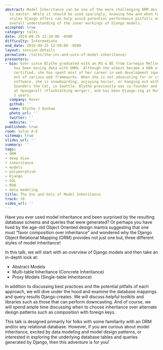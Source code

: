 ```yaml
---
abstract: Model Inheritance can be one of the more challenging ORM design patterns
  to master. While it should be used sparingly, knowing how and when to use the 3
  styles Django offers can help avoid potential performance pitfalls and enhance one's
  overall understanding of the inner workings of Django models.
accepted: true
category: talks
date: 2019-09-25 12:20:00 -0500
difficulty: Intermediate
end_date: 2019-09-25 12:50:00 -0500
layout: session-details
permalink: /talks/the-ins-and-outs-of-model-inheritance/
presenters:
- bio: Ever since Blythe graduated with an MS & BS from Carnegie Mellon in 2000, she
    has been moving data with ORMs. Although she almost became a DBA after becoming
    certified, she has spent most of her career in web development squeezing performance
    out of various web frameworks. When she is not advocating for or creating maintainable
    software, she is snowboarding, enjoying Soccer, or hanging out with her best friend,
    Sounders the Cat, in Seattle. Blythe previously was co-founder and principal architect
    at Spongecell (Flashtalking merger), and has been Django-ing at Rover.com for
    3 years.
  company: Rover
  github: ''
  name: Blythe J Dunham
  photo_url: ''
  twitter: ''
  website: ''
published: true
room: Salon A-E
sitemap: true
slides_url: ''
summary: ''
tags:
- ORM
- deep dive
- inheritance
- models
- polymorphism
- Django
- SQL
- RDB
- data modeling
title: The Ins and Outs of Model Inheritance
track: t0
video_url: ''
---
```


Have you ever used model inheritance and been surprised by the resulting database schema and queries that were generated? Or perhaps you have lived by the age-old Object Oriented design mantra suggesting that one must “favor composition over inheritance” and wondered why the Django Object Relational Mapping (ORM) provides not just one but, three different styles of model inheritance!

In this talk, we will start with an overview of Django models and then take an in-depth look at:

* Abstract Models
* Multi-table Inheritance (Concrete Inheritance)
* Proxy Models (Single-table Inheritance)

In addition to discussing best practices and the potential pitfalls of each approach, we will dive under the hood and examine the database mappings and query results Django creates. We will discuss helpful toolkits and libraries such as those that can perform downcasting. And of course, we will spend ample time discussing when to choose inheritance over alternate design patterns such as composition with foreign keys.

This talk is designed primarily for folks with some familiarity with an ORM and/or any relational database. However, if you are curious about model inheritance, excited by data modeling and model design patterns,  or interested in exploring the underlying database tables and queries generated by Django, then this adventure is for you!